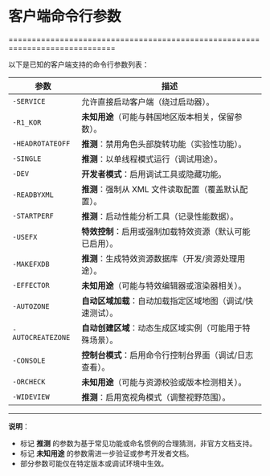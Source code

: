 # 客户端命令行参数
=============================================================================

以下是已知的客户端支持的命令行参数列表：

| 参数               | 描述                                                                 |
|--------------------|----------------------------------------------------------------------|
| `-SERVICE`         | 允许直接启动客户端（绕过启动器）。                                     |
| `-R1_KOR`          | **未知用途**（可能与韩国地区版本相关，保留参数）。                       |
| `-HEADROTATEOFF`   | **推测**：禁用角色头部旋转功能（实验性功能）。                            |
| `-SINGLE`          | **推测**：以单线程模式运行（调试用途）。                                |
| `-DEV`             | **开发者模式**：启用调试工具或隐藏功能。                                |
| `-READBYXML`       | **推测**：强制从 XML 文件读取配置（覆盖默认配置）。                      |
| `-STARTPERF`       | **推测**：启动性能分析工具（记录性能数据）。                             |
| `-USEFX`           | **特效控制**：启用或强制加载特效资源（默认可能已启用）。                  |
| `-MAKEFXDB`        | **推测**：生成特效资源数据库（开发/资源处理用途）。                       |
| `-EFFECTOR`        | **未知用途**（可能与特效编辑器或渲染器相关）。                            |
| `-AUTOZONE`        | **自动区域加载**：自动加载指定区域地图（调试/快速测试）。                 |
| `-AUTOCREATEZONE`  | **自动创建区域**：动态生成区域实例（可能用于特殊场景）。                   |
| `-CONSOLE`         | **控制台模式**：启用命令行控制台界面（调试/日志查看）。                   |
| `-ORCHECK`         | **未知用途**（可能与资源校验或版本检测相关）。                            |
| `-WIDEVIEW`        | **推测**：启用宽视角模式（调整视野范围）。                                |

---
**说明**：  
- 标记 **推测** 的参数为基于常见功能或命名惯例的合理猜测，非官方文档支持。  
- 标记 **未知用途** 的参数需进一步验证或参考开发者文档。  
- 部分参数可能仅在特定版本或调试环境中生效。